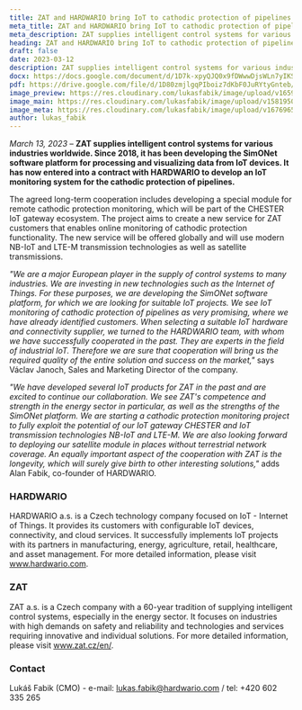 ```yaml
---
title: ZAT and HARDWARIO bring IoT to cathodic protection of pipelines
meta_title: ZAT and HARDWARIO bring IoT to cathodic protection of pipelines
meta_description: ZAT supplies intelligent control systems for various industries worldwide. Since 2018, it has been developing the SimONet software platform for processing and visualizing data from IoT devices. It has now entered into a contract with HARDWARIO to develop an IoT monitoring system for the cathodic protection of pipelines.
heading: ZAT and HARDWARIO bring IoT to cathodic protection of pipelines
draft: false
date: 2023-03-12
description: ZAT supplies intelligent control systems for various industries worldwide. Since 2018, it has been developing the SimONet software platform for processing and visualizing data from IoT devices. It has now entered into a contract with HARDWARIO to develop an IoT monitoring system for the cathodic protection of pipelines. 
docx: https://docs.google.com/document/d/1D7k-xpyQJQ0x9fDWwwDjsWLn7yIKS6Q7/edit?usp=sharing&ouid=100979526148034723712&rtpof=true&sd=true
pdf: https://drive.google.com/file/d/1D80zmjlgqPIboiz7dKbF0JuRYtyGnteb/view?usp=sharing
image_preview: https://res.cloudinary.com/lukasfabik/image/upload/v1659092017/press/AlanFabik_PavelHubner-1.jpg
image_main: https://res.cloudinary.com/lukasfabik/image/upload/v1581950249/blog/wide_placeholder.jpg
image_meta: https://res.cloudinary.com/lukasfabik/image/upload/v1676965098/press/2023-02-21-fs-assets.cs.png
author: lukas_fabik
---
```


*March 13, 2023* – **ZAT supplies intelligent control systems for various industries worldwide. Since 2018, it has been developing the SimONet software platform for processing and visualizing data from IoT devices. It has now entered into a contract with HARDWARIO to develop an IoT monitoring system for the cathodic protection of pipelines.**

The agreed long-term cooperation includes developing a special module for remote cathodic protection monitoring, which will be part of the CHESTER IoT gateway ecosystem. The project aims to create a new service for ZAT customers that enables online monitoring of cathodic protection functionality. The new service will be offered globally and will use modern NB-IoT and LTE-M transmission technologies as well as satellite transmissions. 

*"We are a major European player in the supply of control systems to many industries. We are investing in new technologies such as the Internet of Things. For these purposes, we are developing the SimONet software platform, for which we are looking for suitable IoT projects. We see IoT monitoring of cathodic protection of pipelines as very promising, where we have already identified customers. When selecting a suitable IoT hardware and connectivity supplier, we turned to the HARDWARIO team, with whom we have successfully cooperated in the past. They are experts in the field of industrial IoT. Therefore we are sure that cooperation will bring us the required quality of the entire solution and success on the market,"* says Václav Janoch, Sales and Marketing Director of the company.

*"We have developed several IoT products for ZAT in the past and are excited to continue our collaboration. We see ZAT's competence and strength in the energy sector in particular, as well as the strengths of the SimONet platform. We are starting a cathodic protection monitoring project to fully exploit the potential of our IoT gateway CHESTER and IoT transmission technologies NB-IoT and LTE-M. We are also looking forward to deploying our satellite module in places without terrestrial network coverage. An equally important aspect of the cooperation with ZAT is the longevity, which will surely give birth to other interesting solutions,"* adds Alan Fabik, co-founder of HARDWARIO.

### HARDWARIO

HARDWARIO a.s. is a Czech technology company focused on IoT - Internet of Things. It provides its customers with configurable IoT devices, connectivity, and cloud services. It successfully implements IoT projects with its partners in manufacturing, energy, agriculture, retail, healthcare, and asset management. For more detailed information, please visit www.hardwario.com.

### ZAT

ZAT a.s. is a Czech company with a 60-year tradition of supplying intelligent control systems, especially in the energy sector. It focuses on industries with high demands on safety and reliability and technologies and services requiring innovative and individual solutions. For more detailed information, please visit www.zat.cz/en/. 

### Contact

Lukáš Fabik (CMO) - e-mail: lukas.fabik@hardwario.com / tel: +420 602 335 265